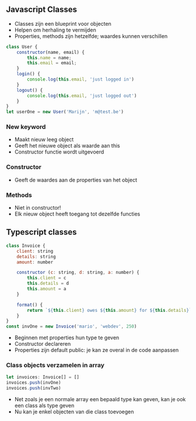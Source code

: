 ## Javascript Classes
* Classes zijn een blueprint voor objecten
* Helpen om herhaling te vermijden
* Properties, methods zijn hetzelfde; waardes kunnen  verschillen
```javascript
class User {
    constructor(name, email) {
        this.name = name;
        this.email = email;
    }
    login() {
        console.log(this.email, 'just logged in')
    }
    logout() {
        console.log(this.email, 'just logged out')
    }
}
let userOne = new User('Marijn', 'm@test.be')
```
### New keyword
* Maakt nieuw leeg object
* Geeft het nieuwe object als waarde aan this
* Constructor functie wordt uitgevoerd

### Constructor
* Geeft de waardes aan de properties van het object

### Methods
* Niet in constructor!
* Elk nieuw object heeft toegang tot dezelfde functies

## Typescript classes
```javascript
class Invoice {
    client: string
    details: string
    amount: number

    constructor (c: string, d: string, a: number) {
        this.client = c
        this.details = d
        this.amount = a
    }

    format() {
        return `${this.client} owes ${this.amount} for ${this.details}`
    }
}
const invOne = new Invoice('mario', 'webdev', 250)
```
* Beginnen met properties hun type te geven
* Constructor declareren
* Properties zijn default public: je kan ze overal in de code aanpassen 

### Class objects verzamelen in array
```javascript
let invoices: Invoice[] = []
invoices.push(invOne)
invoices.push(invTwo)
```
* Net zoals je een normale array een bepaald type kan geven, kan je ook een class als type geven
* Nu kan je enkel objecten van die class toevoegen